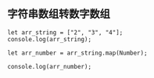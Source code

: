 ## 字符串数组转数字数组

```
let arr_string = ["2", "3", "4"];
console.log(arr_string);

let arr_number = arr_string.map(Number);

console.log(arr_number);
```
